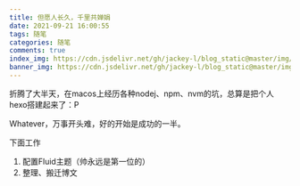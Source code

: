 ```yaml
---
title: 但愿人长久，千里共婵娟
date: 2021-09-21 16:00:55
tags: 随笔
categories: 随笔
comments: true
index_img: https://cdn.jsdelivr.net/gh/jackey-l/blog_static@master/img/background/wp5475530-anime-scenery-4k-wallpapers.jpg
banner_img: https://cdn.jsdelivr.net/gh/jackey-l/blog_static@master/img/background/vilige.jpg
---
```


折腾了大半天，在macos上经历各种nodej、npm、nvm的坑，总算是把个人hexo搭建起来了：P

Whatever，万事开头难，好的开始是成功的一半。

下面工作

1. 配置Fluid主题（帅永远是第一位的）
2. 整理、搬迁博文

